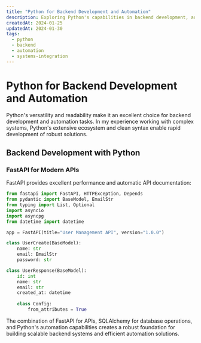 ```yaml
---
title: "Python for Backend Development and Automation"
description: Exploring Python's capabilities in backend development, automation scripts, and system integration with focus on clean code and best practices.
createdAt: 2024-01-25
updatedAt: 2024-01-30
tags:
  - python
  - backend
  - automation
  - systems-integration
---
```


# Python for Backend Development and Automation

Python's versatility and readability make it an excellent choice for backend development and automation tasks. In my experience working with complex systems, Python's extensive ecosystem and clean syntax enable rapid development of robust solutions.

## Backend Development with Python

### FastAPI for Modern APIs

FastAPI provides excellent performance and automatic API documentation:

```python
from fastapi import FastAPI, HTTPException, Depends
from pydantic import BaseModel, EmailStr
from typing import List, Optional
import asyncio
import asyncpg
from datetime import datetime

app = FastAPI(title="User Management API", version="1.0.0")

class UserCreate(BaseModel):
    name: str
    email: EmailStr
    password: str

class UserResponse(BaseModel):
    id: int
    name: str
    email: str
    created_at: datetime
    
    class Config:
        from_attributes = True
```

The combination of FastAPI for APIs, SQLAlchemy for database operations, and Python's automation capabilities creates a robust foundation for building scalable backend systems and efficient automation solutions.